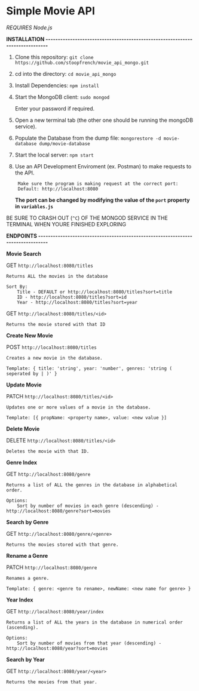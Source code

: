 # Simple Movie API

*REQUIRES Node.js*

**INSTALLATION -----------------------------------------------------------------------------**

1. Clone this repository:
	`git clone https://github.com/stoopfrench/movie_api_mongo.git`
2. cd into the directory:
	`cd movie_api_mongo`
3. Install Dependencies:
	`npm install`
4. Start the MongoDB client:
	`sudo mongod`

	Enter your password if required.
5. Open a new terminal tab (the other one should be running the mongoDB service).
6. Populate the Database from the dump file:
	`mongorestore -d movie-database dump/movie-database`
7. Start the local server:
	`npm start`
8. Use an API Development Enviroment (ex. Postman) to make requests to the API.
		
		Make sure the program is making request at the correct port:
		Default: http://localhost:8080
	**The port can be changed by modifying the value of the `port` property in `variables.js`**

BE SURE TO CRASH OUT (`^C`) OF THE MONGOD SERVICE IN THE TERMINAL WHEN YOURE FINISHED EXPLORING



**ENDPOINTS --------------------------------------------------------------------------------**

**Movie Search**

GET `http://localhost:8080/titles`
 	
 	Returns ALL the movies in the database

	Sort By:
		Title - DEFAULT or http://localhost:8080/titles?sort=title
		ID - http://localhost:8080/titles?sort=id
		Year - http://localhost:8080/titles?sort=year


GET `http://localhost:8080/titles/<id>`
 	
 	Returns the movie stored with that ID

**Create New Movie**

POST `http://localhost:8080/titles`
	
	Creates a new movie in the database.
	
	Template: { title: 'string', year: 'number', genres: 'string ( seperated by | )' }

**Update Movie**

PATCH `http://localhost:8080/titles/<id>`
	
	Updates one or more values of a movie in the database.
	
	Template: [{ propName: <property name>, value: <new value }]

**Delete Movie**

DELETE `http://localhost:8080/titles/<id>`

	Deletes the movie with that ID.

**Genre Index**

GET `http://localhost:8080/genre`
	
	Returns a list of ALL the genres in the database in alphabetical order.

	Options:
		Sort by number of movies in each genre (descending) - http://localhost:8080/genre?sort=movies

**Search by Genre**

GET `http://localhost:8080/genre/<genre>`
	
	Returns the movies stored with that genre.

**Rename a Genre**

PATCH `http://localhost:8080/genre`

	Renames a genre.

	Template: { genre: <genre to rename>, newName: <new name for genre> }

**Year Index**

GET `http://localhost:8080/year/index`

	Returns a list of ALL the years in the database in numerical order (ascending).

	Options:
		Sort by number of movies from that year (descending) - http://localhost:8080/year?sort=movies

**Search by Year**

GET `http://localhost:8080/year/<year>`
	
	Returns the movies from that year.




